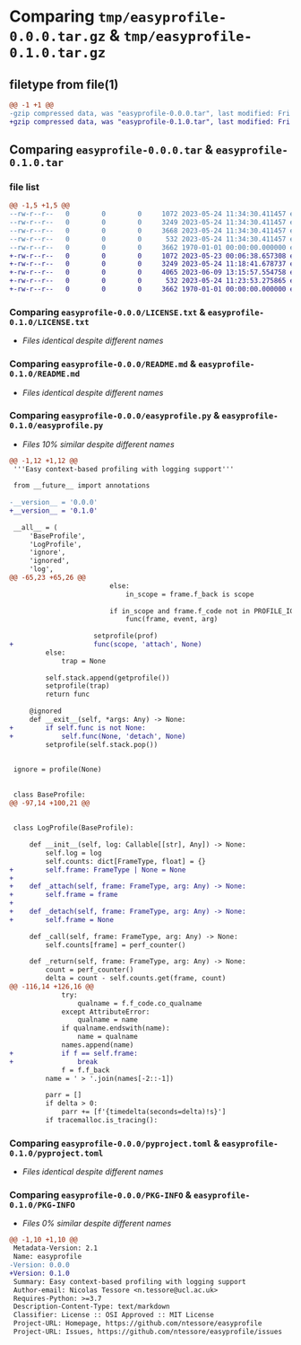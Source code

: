 # Comparing `tmp/easyprofile-0.0.0.tar.gz` & `tmp/easyprofile-0.1.0.tar.gz`

## filetype from file(1)

```diff
@@ -1 +1 @@
-gzip compressed data, was "easyprofile-0.0.0.tar", last modified: Fri Jan  1 00:00:00 2016, max compression
+gzip compressed data, was "easyprofile-0.1.0.tar", last modified: Fri Jan  1 00:00:00 2016, max compression
```

## Comparing `easyprofile-0.0.0.tar` & `easyprofile-0.1.0.tar`

### file list

```diff
@@ -1,5 +1,5 @@
--rw-r--r--   0        0        0     1072 2023-05-24 11:34:30.411457 easyprofile-0.0.0/LICENSE.txt
--rw-r--r--   0        0        0     3249 2023-05-24 11:34:30.411457 easyprofile-0.0.0/README.md
--rw-r--r--   0        0        0     3668 2023-05-24 11:34:30.411457 easyprofile-0.0.0/easyprofile.py
--rw-r--r--   0        0        0      532 2023-05-24 11:34:30.411457 easyprofile-0.0.0/pyproject.toml
--rw-r--r--   0        0        0     3662 1970-01-01 00:00:00.000000 easyprofile-0.0.0/PKG-INFO
+-rw-r--r--   0        0        0     1072 2023-05-23 00:06:38.657308 easyprofile-0.1.0/LICENSE.txt
+-rw-r--r--   0        0        0     3249 2023-05-24 11:18:41.678737 easyprofile-0.1.0/README.md
+-rw-r--r--   0        0        0     4065 2023-06-09 13:15:57.554758 easyprofile-0.1.0/easyprofile.py
+-rw-r--r--   0        0        0      532 2023-05-24 11:23:53.275865 easyprofile-0.1.0/pyproject.toml
+-rw-r--r--   0        0        0     3662 1970-01-01 00:00:00.000000 easyprofile-0.1.0/PKG-INFO
```

### Comparing `easyprofile-0.0.0/LICENSE.txt` & `easyprofile-0.1.0/LICENSE.txt`

 * *Files identical despite different names*

### Comparing `easyprofile-0.0.0/README.md` & `easyprofile-0.1.0/README.md`

 * *Files identical despite different names*

### Comparing `easyprofile-0.0.0/easyprofile.py` & `easyprofile-0.1.0/easyprofile.py`

 * *Files 10% similar despite different names*

```diff
@@ -1,12 +1,12 @@
 '''Easy context-based profiling with logging support'''
 
 from __future__ import annotations
 
-__version__ = '0.0.0'
+__version__ = '0.1.0'
 
 __all__ = (
     'BaseProfile',
     'LogProfile',
     'ignore',
     'ignored',
     'log',
@@ -65,23 +65,26 @@
                         else:
                             in_scope = frame.f_back is scope
 
                         if in_scope and frame.f_code not in PROFILE_IGNORE:
                             func(frame, event, arg)
 
                     setprofile(prof)
+                    func(scope, 'attach', None)
         else:
             trap = None
 
         self.stack.append(getprofile())
         setprofile(trap)
         return func
 
     @ignored
     def __exit__(self, *args: Any) -> None:
+        if self.func is not None:
+            self.func(None, 'detach', None)
         setprofile(self.stack.pop())
 
 
 ignore = profile(None)
 
 
 class BaseProfile:
@@ -97,14 +100,21 @@
 
 
 class LogProfile(BaseProfile):
 
     def __init__(self, log: Callable[[str], Any]) -> None:
         self.log = log
         self.counts: dict[FrameType, float] = {}
+        self.frame: FrameType | None = None
+
+    def _attach(self, frame: FrameType, arg: Any) -> None:
+        self.frame = frame
+
+    def _detach(self, frame: FrameType, arg: Any) -> None:
+        self.frame = None
 
     def _call(self, frame: FrameType, arg: Any) -> None:
         self.counts[frame] = perf_counter()
 
     def _return(self, frame: FrameType, arg: Any) -> None:
         count = perf_counter()
         delta = count - self.counts.get(frame, count)
@@ -116,14 +126,16 @@
             try:
                 qualname = f.f_code.co_qualname
             except AttributeError:
                 qualname = name
             if qualname.endswith(name):
                 name = qualname
             names.append(name)
+            if f == self.frame:
+                break
             f = f.f_back
         name = ' > '.join(names[-2::-1])
 
         parr = []
         if delta > 0:
             parr += [f'{timedelta(seconds=delta)!s}']
         if tracemalloc.is_tracing():
```

### Comparing `easyprofile-0.0.0/pyproject.toml` & `easyprofile-0.1.0/pyproject.toml`

 * *Files identical despite different names*

### Comparing `easyprofile-0.0.0/PKG-INFO` & `easyprofile-0.1.0/PKG-INFO`

 * *Files 0% similar despite different names*

```diff
@@ -1,10 +1,10 @@
 Metadata-Version: 2.1
 Name: easyprofile
-Version: 0.0.0
+Version: 0.1.0
 Summary: Easy context-based profiling with logging support
 Author-email: Nicolas Tessore <n.tessore@ucl.ac.uk>
 Requires-Python: >=3.7
 Description-Content-Type: text/markdown
 Classifier: License :: OSI Approved :: MIT License
 Project-URL: Homepage, https://github.com/ntessore/easyprofile
 Project-URL: Issues, https://github.com/ntessore/easyprofile/issues
```

